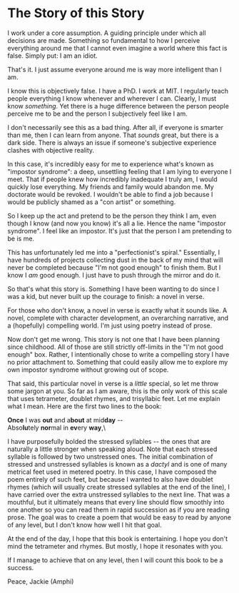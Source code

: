 # The Story of this Story

I work under a core assumption.
A guiding principle under which all decisions are made.
Something so fundamental to how I perceive everything around me that I cannot even imagine a world where this fact is false.
Simply put: I am an idiot.

That's it.
I just assume everyone around me is way more intelligent than I am.

I know this is objectively false.
I have a PhD.
I work at MIT.
I regularly teach people everything I know whenever and wherever I can.
Clearly, I must know *something*.
Yet there is a huge difference between the person people perceive me to be and the person I subjectively feel like I am.

I don't necessarily see this as a bad thing.
After all, if everyone is smarter than me, then I can learn from anyone.
That *sounds* great, but there is a dark side.
There is always an issue if someone's subjective experience clashes with objective reality.

In this case, it's incredibly easy for me to experience what's known as "impostor syndrome": a deep, unsettling feeling that I am lying to everyone I meet.
That if people knew how incredibly inadequate I truly am, I would quickly lose everything.
My friends and family would abandon me.
My doctorate would be revoked.
I wouldn't be able to find a job because I would be publicly shamed as a "con artist" or something.

So I keep up the act and pretend to be the person they think I am, even though I know (and now you know) it's all a lie.
Hence the name "impostor syndrome".
I feel like an impostor.
It's just that the person I am pretending to be is me.

This has unfortunately led me into a "perfectionist's spiral."
Essentially, I have hundreds of projects collecting dust in the back of my mind that will never be completed because "I'm not good enough" to finish them.
But I know I *am* good enough.
I just have to push through the mirror and do it.

So that's what this story is.
Something I have been wanting to do since I was a kid, but never built up the courage to finish: a novel in verse.

For those who don't know, a novel in verse is exactly what it sounds like.
A novel, complete with character development, an overarching narrative, and a (hopefully) compelling world.
I'm just using poetry instead of prose.

Now don't get me wrong.
This story is not one that I have been planning since childhood.
All of those are still strictly off-limits in the "I'm not good enough" box.
Rather, I intentionally chose to write a compelling story I have no prior attachment to.
Something that could easily allow me to explore my own impostor syndrome without growing out of scope.

That said, this particular novel in verse is a *little* special, so let me throw some jargon at you.
So far as I am aware, this is the only work of this scale that uses tetrameter, doublet rhymes, and trisyllabic feet.
Let me explain what I mean.
Here are the first two lines to the book:

**Once** I was **out** and a**bout** at mid**day** --\
Abso**lu**tely **nor**mal in **ev**ery **way**,\

I have purposefully bolded the stressed syllables -- the ones that are naturally a little stronger when speaking aloud.
Note that each stressed syllable is followed by two unstressed ones.
The initial combination of stressed and unstressed syllables is known as a *dactyl* and is one of many metrical feet used in metered poetry.
In this case, I have composed the poem entirely of such feet, but because I wanted to also have doublet rhymes (which will usually create stressed syllables at the end of the line), I have carried over the extra unstressed syllables to the next line.
That was a mouthful, but it ultimately means that every line should flow smoothly into one another so you can read them in rapid succession as if you are reading prose.
The goal was to create a poem that would be easy to read by anyone of any level, but I don't know how well I hit that goal.

At the end of the day, I hope that this book is entertaining.
I hope you don't mind the tetrameter and rhymes.
But mostly, I hope it resonates with you.

If I manage to achieve that on any level, then I will count this book to be a success.

Peace,
Jackie (Amphi)
